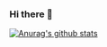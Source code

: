 ### Hi there 👋
[![Anurag's github stats](https://github-readme-stats.vercel.app/api?username=JasperJakobs&count_private=true&show_icons=true&&hide=stars,issues)](https://github.com/JasperJakobs/)
